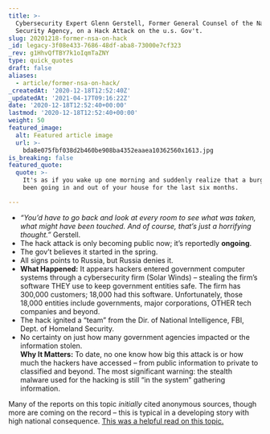 ```yaml
---
title: >-
  Cybersecurity Expert Glenn Gerstell, Former General Counsel of the National
  Security Agency, on a Hack Attack on the u.s. Gov't.
slug: 20201218-former-nsa-on-hack
_id: legacy-3f08e433-7686-48df-aba8-73000e7cf323
_rev: g1HhvQfTBY7k1oIqmTaZNY
type: quick_quotes
draft: false
aliases:
  - article/former-nsa-on-hack/
_createdAt: '2020-12-18T12:52:40Z'
_updatedAt: '2021-04-17T09:16:22Z'
date: '2020-12-18T12:52:40+00:00'
lastmod: '2020-12-18T12:52:40+00:00'
weight: 50
featured_image:
  alt: Featured article image
  url: >-
    bda8e075fbf038d2b460be908ba4352eaaea10362560x1613.jpg
is_breaking: false
featured_quote:
  quote: >-
    It's as if you wake up one morning and suddenly realize that a burglar has
    been going in and out of your house for the last six months.

---
```

* _“You’d have to go back and look at every room to see what was taken, what might have been touched. And of course, that’s just a horrifying thought.”_ Gerstell.
* The hack attack is only becoming public now; it’s reportedly **ongoing**.
* The gov’t believes it started in the spring.
* All signs points to Russia, but Russia denies it.
* **What Happened:** It appears hackers entered government computer systems through a cybersecurity firm (Solar Winds) – stealing the firm’s software THEY use to keep government entities safe. The firm has 300,000 customers; 18,000 had this software. Unfortunately, those 18,000 entities include governments, major corporations, OTHER tech companies and beyond.
* The hack ignited a “team” from the Dir. of National Intelligence, FBI, Dept. of Homeland Security.
* No certainty on just how many government agencies impacted or the information stolen.  
**Why It Matters:** To date, no one know how big this attack is or how much the hackers have accessed – from public information to private to classified and beyond. The most significant warning: the stealth malware used for the hacking is still “in the system” gathering information.

Many of the reports on this topic *initially* cited anonymous sources, though more are coming on the record – this is typical in a developing story with high national consequence. [This was a helpful read on this topic.](https://www.npr.org/2020/12/15/946776718/u-s-scrambles-to-understand-major-computer-hack-but-says-little)